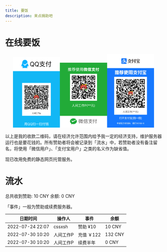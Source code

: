 ```yaml
---
title: 要饭
description: 来点捐助吧
---
```


# 在线要饭
<center class="half">
    <img src="/qqpay.png" width="30%"></img><img src="/wechatpay.png" width="30%"></img><img src="/alipay.jpg" width="30%"></img>
</center>

以上是我的收款二维码，请在经济允许范围内给予我一定的经济支持，维护服务器运行也是要花钱的。所有赞助者将会被记录到「流水」中，若赞助者没有备注留名，将使用「微信用户」、「支付宝用户」之类的名义作为缺省值。

现已改用免费的静态网页托管服务。

# 流水

总共收到赞助: 10 CNY
余额: 0 CNY

「事件」一般为赞助或续费服务器。

| 日期时间 | 操作人 | 事件 | 余额 |
| ---- | ---- | ---- | ---- |
| 2022-07-24 22:07 | cssxsh | 赞助 ¥10 | 10 CNY |
| 2022-07-30 10:20 | 人间工作P | 充值 ￥122 | 132 CNY |
| 2022-07-30 10:20 | 人间工作P | 续费半年 | 0 CNY |